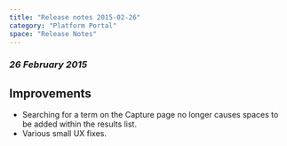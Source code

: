 ```yaml
---
title: "Release notes 2015-02-26"
category: "Platform Portal"
space: "Release Notes"
---
```



### _26 February 2015_

## Improvements

*   Searching for a term on the Capture page no longer causes spaces to be added within the results list.
*   Various small UX fixes.